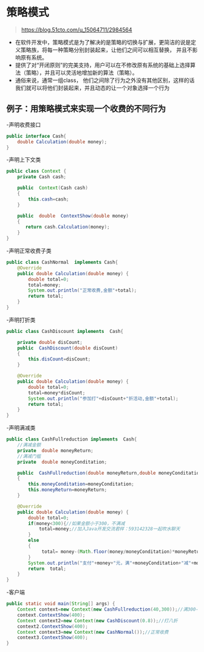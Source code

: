 # 策略模式

><https://blog.51cto.com/u_15064711/2984564>

- 在软件开发中，策略模式是为了解决的是策略的切换与扩展，更简洁的说是定义策略族，将每一种策略分别封装起来，让他们之间可以相互替换， 并且不影响原有系统。
- 提供了对“开闭原则”的完美支持，用户可以在不修改原有系统的基础上选择算法（策略），并且可以灵活地增加新的算法（策略）。
- 通俗来说，通常一组class， 他们之间除了行为之外没有其他区别，这样的话我们就可以将他们封装起来，并且动态的让一个对象选择一个行为

## 例子：用策略模式来实现一个收费的不同行为

-声明收费接口

```java
public interface Cash{
    double Calculation(double money);
}
```

-声明上下文类

```java
public class Context {
    private Cash cash;

    public  Context(Cash cash)
    {
        this.cash=cash;
    }

    public  double  ContextShow(double money)
    {
       return cash.Calculation(money);
    }
}
```

-声明正常收费子类

```java
public class CashNormal  implements Cash{
    @Override
    public double Calculation(double money) {
        double total=0;
        total=money;
        System.out.println("正常收费,金额"+total);
        return total;
    }
}
```

-声明打折类

```java
public class CashDiscount implements  Cash{

    private double disCount;
    public  CashDiscount(double disCount)
    {
        this.disCount=disCount;
    }

    @Override
    public double Calculation(double money) {
        double total=0;
        total=money*disCount;
        System.out.println("参加打"+disCount+"折活动,金额"+total);
        return total;
    }
}
```

-声明满减类

```java
public class CashFullreduction implements  Cash{
    //满减金额
    private  double moneyReturn;
    //满减门槛
    private  double moneyConditation;

    public  CashFullreduction(double moneyReturn,double moneyConditation)
    {
        this.moneyConditation=moneyConditation;
        this.moneyReturn=moneyReturn;
    }

    @Override
    public double Calculation(double money) {
        double total=0;
        if(money<300){//如果金额小于300，不满减
            total=money;//加入Java开发交流君样：593142328一起吹水聊天
        }
        else
        {
             total= money-(Math.floor(money/moneyConditation)*moneyReturn);
        }
        System.out.println("支付"+money+"元，满"+moneyConditation+"减"+moneyReturn+",最后金额为"+total);
        return  total;
    }
}
```

-客户端

```java
public static void main(String[] args) {
    Context context=new Context(new CashFullreduction(40,300));//满300-40
    context.ContextShow(400);
    Context context2=new Context(new CashDiscount(0.8));//打八折
    context2.ContextShow(400);
    Context context3=new Context(new CashNormal());//正常收费
    context3.ContextShow(400);
}
```
